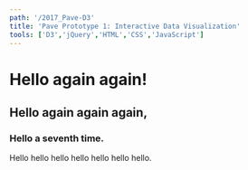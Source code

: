 ```yaml
---
path: '/2017_Pave-D3'
title: 'Pave Prototype 1: Interactive Data Visualization'
tools: ['D3','jQuery','HTML','CSS','JavaScript']
---
```


# Hello again again!

## Hello again again again,

### Hello a seventh time.

Hello hello hello hello hello hello hello.
